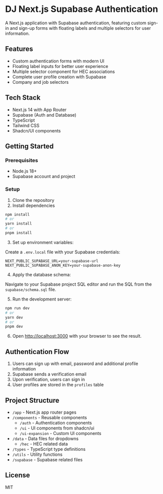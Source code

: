 # DJ Next.js Supabase Authentication

A Next.js application with Supabase authentication, featuring custom sign-in and sign-up forms with floating labels and multiple selectors for user information.

## Features

- Custom authentication forms with modern UI
- Floating label inputs for better user experience
- Multiple selector component for HEC associations
- Complete user profile creation with Supabase
- Company and job selectors

## Tech Stack

- Next.js 14 with App Router
- Supabase (Auth and Database)
- TypeScript
- Tailwind CSS
- Shadcn/UI components

## Getting Started

### Prerequisites

- Node.js 18+
- Supabase account and project

### Setup

1. Clone the repository
2. Install dependencies

```bash
npm install
# or
yarn install
# or
pnpm install
```

3. Set up environment variables:

Create a `.env.local` file with your Supabase credentials:

```
NEXT_PUBLIC_SUPABASE_URL=your-supabase-url
NEXT_PUBLIC_SUPABASE_ANON_KEY=your-supabase-anon-key
```

4. Apply the database schema:

Navigate to your Supabase project SQL editor and run the SQL from the `supabase/schema.sql` file.

5. Run the development server:

```bash
npm run dev
# or
yarn dev
# or
pnpm dev
```

6. Open [http://localhost:3000](http://localhost:3000) with your browser to see the result.

## Authentication Flow

1. Users can sign up with email, password and additional profile information
2. Supabase sends a verification email
3. Upon verification, users can sign in
4. User profiles are stored in the `profiles` table

## Project Structure

- `/app` - Next.js app router pages
- `/components` - Reusable components
  - `/auth` - Authentication components
  - `/ui` - UI components from shadcn/ui
  - `/ui-expansion` - Custom UI components
- `/data` - Data files for dropdowns
  - `/hec` - HEC related data
- `/types` - TypeScript type definitions
- `/utils` - Utility functions
- `/supabase` - Supabase related files

## License

MIT
